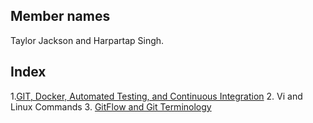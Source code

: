 ## Member names

Taylor Jackson and Harpartap Singh.

## Index
1.<a href="https://github.com/tjackson1317/miniproject1-IS117101/blob/master/Vi%20and%20Linux%20Commands">GIT, Docker, Automated Testing, and Continuous Integration</a> 
2. Vi and Linux Commands
3. <a href="https://github.com/tjackson1317/miniproject1-IS117101/blob/master/GitFlow%20and%20Git%20Terminology">GitFlow and Git Terminology</a> 
